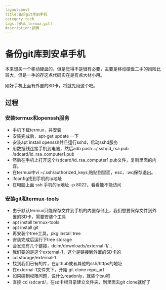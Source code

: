 ```yaml
---
layout:post
title:备份git库到手机
category:tech
tags:[安卓,termux,git]
description:折腾
---
```


# 备份git库到安卓手机

本来想买一个移动硬盘的，但是觉得不是很有必要，主要是移动硬盘二手的风险比较大，但是一手的存这点代码实在是有点大材小用。

刚好手机上面有外置的SD卡，将就先用这个吧。

## 过程

### 安装termux和openssh服务

- 手机下载termux，并安装
- 安装完成后，apt-get update 一下
- 安装apt install openssh并且运行sshd，启动sshd服务
- 用数据线连接手机到电脑，然后adb push ~/.ssh/id_rsa.pub /sdcard/id_rsa_computer1.pub
- 然后在手机上打开这个/sdcard/id_rsa_computer1.pub文件，复制里面的内容。
- 在termux中vi ~/.ssh/authorized_keys,粘贴到里面，esc，:wq保存退出。
- ifconfig找到手机的ip地址
- 在电脑上面 ssh 手机的ip地址 -p 8022，看看能不能访问

### 安装git和termux-tools

- 由于默认termux只能保存文件到手机的内置存储上，我们想要保存文件到外置的SD卡，需要安装个工具
- apt install termux-tools
- apt install git
- 再安装个tree工具，pkg install tree
- 安装完成后运行下tree storage
- 会发现有几个链接，dcim/downloads/external-1/...
- 我们要的是这个external-1，这个是链接到外置的SD卡的
- cd storage/external-1
- 找到我们已有的库，在github或者其他的ssh/https的地址
- 在external-1文件夹下，开始 git clone repo_url
- 如果碰到权限问题，说什么readonly，就装个tsu吧
- 直接 cd /sdcard/，在sd卡根目录建立文件夹，到里面去git clone就好了

